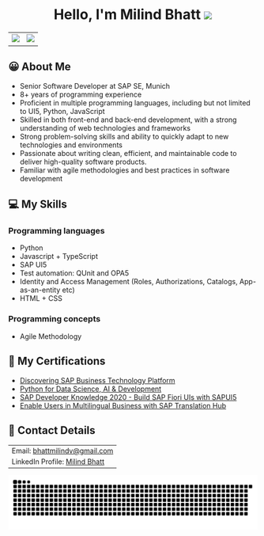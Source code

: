 
<h1 align="center">Hello, I'm Milind Bhatt <img src="https://media.giphy.com/media/hvRJCLFzcasrR4ia7z/giphy.gif" width="35"></h1>
<p align="center">



<table>
  <tr>
    <th><a href="https://github.com/DenverCoder1/readme-typing-svg"><img src="https://readme-typing-svg.herokuapp.com?font=Time+New+Roman&color=%23C8BE25&size=25&center=true&vCenter=true&width=600&height=100&lines=Senior+Software+Developer+at+SAP;Based+In+Munich;Coding+the+future,+one+line+at+a+time.;Enjoys+playing+musical+keyboard.;"></a></th>
    <th><img src="https://media.giphy.com/media/v1.Y2lkPTc5MGI3NjExdXR2bXN0OWpuMDA5NzRha211N2c0YjFtaDczbXJsYzRlZjIzejR6NCZlcD12MV9pbnRlcm5hbF9naWZfYnlfaWQmY3Q9Zw/nGMnDqebzDcfm/giphy.gif"/></th>
    
  </tr>

</table>
</p>
<be>

<be>


## &#128512; About Me

<p align="center"> 
  
  <ul>
<li>Senior Software Developer at SAP SE, Munich</li>
  <li>8+ years of programming experience</li>
    <li>Proficient in multiple programming languages, including but not limited to UI5, Python, JavaScript</li>
   <li>Skilled in both front-end and back-end development, with a strong understanding of web technologies and frameworks </li>
     <li>Strong problem-solving skills and ability to quickly adapt to new technologies and environments </li>
     <li>Passionate about writing clean, efficient, and maintainable code to deliver high-quality software products. </li>
     <li>Familiar with agile methodologies and best practices in software development </li>

</ul>
</p>

## &#128187; My Skills

### Programming languages

<p align="center"> 

  <ul>
  <li>Python</li>
  <li>Javascript + TypeScript</li>
  <li>SAP UI5</li>
    <li>Test automation: QUnit and OPA5</li>
	  <li>Identity and Access Management (Roles, Authorizations, Catalogs, App-as-an-entity etc)</li>
  <li>HTML + CSS</li>
    
</ul>
</p>

### Programming concepts

<p align="center"> 
  
  <ul>
  <li>Agile Methodology</li>
</ul>
</p>


## &#128640; My Certifications

<p align="center"> 
   
  <ul>
  <li><a href= "https://www.credly.com/badges/b2ea3049-3152-4508-af03-8adf510e65fd" target="_blank">Discovering SAP Business Technology Platform </a></li>
  <li><a href= "https://coursera.org/share/140ae36b142058f914409a0551718797" target="_blank">Python for Data Science, AI & Development</a></li>
  <li><a href= "https://www.credly.com/badges/1f04907e-393f-4226-b366-a5f7f3c4d218/linked_in_profile" target="_blank">SAP Developer Knowledge​ 2020 - Build SAP Fiori UIs with SAPUI5</a></li>
 <li><a href= "https://open.sap.com/verify/xuvis-dafiz-gahos-lidon-dafot" target="_blank">Enable Users in Multilingual Business with SAP Translation Hub</a></li>
  
</ul>
</p>

## &#128232; Contact Details

<p> 
<table style="width:100%, border:none">
  <tr align="left">
    <td>Email: <a href= "mailto:bhattmilindv@gmail.com" target="_blank">bhattmilindv@gmail.com</a></td>
  </tr>
   <tr>
    <td>LinkedIn Profile: <a href="https://www.linkedin.com/in/bhattmilind/" target="_blank">Milind Bhatt</a></td> 
  </tr>
   
</table>
</p>
	
<p align = "center">
	<img src = "https://github.com/7oSkaaa/7oSkaaa/blob/output/github-contribution-grid-snake.svg?" alt = "Snake Game"/>
</p>
